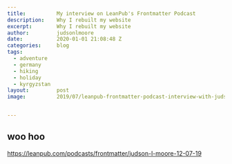 ```yaml
---
title:			My interview on LeanPub's Frontmatter Podcast
description:	Why I rebuilt my website
excerpt:		Why I rebuilt my website
author:			judsonlmoore
date:			2020-01-01 21:08:48 Z
categories:		blog
tags:			
  - adventure
  - germany
  - hiking
  - holiday
  - kyrgyzstan
layout:			post
image:			2019/07/leanpub-frontmatter-podcast-interview-with-judsonlmoore.png


---
```


## woo hoo


https://leanpub.com/podcasts/frontmatter/judson-l-moore-12-07-19